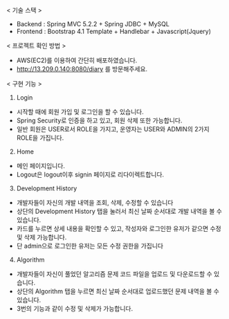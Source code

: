 < 기술 스택 >
- Backend : Spring MVC 5.2.2 + Spring JDBC + MySQL
- Frontend : Bootstrap 4.1 Template + Handlebar + Javascript(Jquery)

< 프로젝트 확인 방법 >
- AWS(EC2)를 이용하여 간단히 배포하였습니다.
- http://13.209.0.140:8080/diary 를 방문해주세요.

< 구현 기능 >
1. Login
- 시작할 때에 회원 가입 및 로그인을 할 수 있습니다.
- Spring Security로 인증을 하고 있고, 회원 삭제 또한 가능합니다.
- 일반 회원은 USER로서 ROLE을 가지고, 운영자는 USER와 ADMIN의 2가지 ROLE을 가집니다.

2. Home
- 메인 페이지입니다.
- Logout은 logout이후 signin 페이지로 리다이렉트합니다.

3. Development History
- 개발자들이 자신의 개발 내역을 조회, 삭제, 수정할 수 있습니다
- 상단의 Development History 탭을 눌러서 최신 날짜 순서대로 개발 내역을 볼 수 있습니다.
- 카드를 누르면 상세 내용을 확인할 수 있고, 작성자와 로그인한 유저가 같으면 수정 및 삭제 가능합니다.
- 단 admin으로 로그인한 유저는 모든 수정 권한을 가집니다

4. Algorithm
- 개발자들이 자신이 풀었던 알고리즘 문제 코드 파일을 업로드 및 다운로드할 수 있습니다.
- 상단의 Algorithm 탭을 누르면 최신 날짜 순서대로 업로드했던 문제 내역을 볼 수 있습니다.
- 3번의 기능과 같이 수정 및 삭제가 가능합니다.
